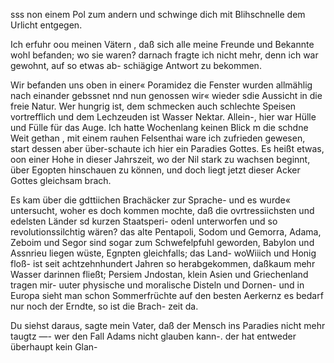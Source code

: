 sss
non einem Pol zum andern und schwinge dich mit Blihschnelle
dem Urlicht entgegen.

 

Ich erfuhr oou meinen Vätern , daß sich alle meine Freunde
und Bekannte wohl befanden; wo sie waren? darnach fragte
ich nicht mehr, denn ich war gewohnt, auf so etwas ab-
schiägige Antwort zu bekommen.

Wir befanden uns oben in einer« Poramidez die Fenster
wurden allmählig nach einander gebssnet nnd nun genossen
wir« wieder sdie Aussicht in die freie Natur. Wer hungrig
ist, dem schmecken auch schlechte Speisen vortrefflich und dem
Lechzeuden ist Wasser Nektar. Allein-, hier war Hülle und
Fülle für das Auge. Ich hatte Wochenlang keinen Blick m
die schdne Weit gethan , mit einem rauhen Felsenthai ware
ich zufrieden gewesen, start dessen aber über-schaute ich hier
ein Paradies Gottes. Es heißt etwas, oon einer Hohe in
dieser Jahrszeit, wo der Nil stark zu wachsen beginnt, über
Egopten hinschauen zu können, und doch liegt jetzt dieser Acker
Gottes gleichsam brach.

Es kam über die gdttiichen Brachäcker zur Sprache- und
es wurde« untersucht, woher es doch kommen mochte, daß
die ovrtressiichsten und edelsten Länder sd kurzen Staatsperi-
odenI unterworfen und so revolutionssilchtig wären? das alte
Pentapoli, Sodom und Gemorra, Adama, Zeboim und
Segor sind sogar zum Schwefelpfuhl geworden, Babylon
und Assnrieu liegen wüste, Egnpten gleichfalls; das Land-
woWiiich und Honig floß- ist seit achtzehnhundert Jahren
so herabgekommen, daßkaum mehr Wasser darinnen fließt;
Persiem Jndostan, klein Asien und Griechenland tragen mir-
uuter physische und moralische Disteln und Dornen- und
in Europa sieht man schon Sommerfrüchte auf den besten
Aerkernz es bedarf nur noch der Erndte, so ist die Brach-
zeit da.

Du siehst daraus, sagte mein Vater, daß der Mensch
ins Paradies nicht mehr taugtz —- wer den Fall Adams
nicht glauben kann-. der hat entweder überhaupt kein Glan-

